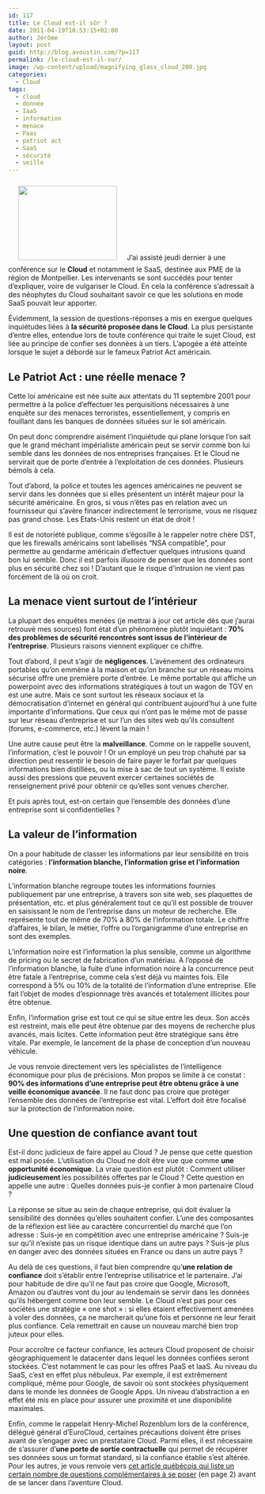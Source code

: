```yaml
---
id: 117
title: Le Cloud est-il sûr ?
date: 2011-04-19T10:53:15+02:00
author: Jérôme
layout: post
guid: http://blog.avoustin.com/?p=117
permalink: /le-cloud-est-il-sur/
image: /wp-content/upload/magnifying_glass_cloud_200.jpg
categories:
  - Cloud
tags:
  - cloud
  - donnée
  - IaaS
  - information
  - menace
  - Paas
  - patriot act
  - SaaS
  - sécurité
  - veille
---
```


[<img class="alignleft size-full wp-image-127" style="margin-top: 10px; margin-bottom: 10px; margin-left: 20px; margin-right: 20px;" title="Cloud et sécurité" src="http://blog.avoustin.com/wp-content/upload/magnifying_glass_cloud_200.jpg" alt="" width="200" height="150" />](http://blog.avoustin.com/le-cloud-est-il-sur)J’ai assisté jeudi dernier à une conférence sur le **Cloud** et notamment le SaaS, destinée aux PME de la région de Montpellier. Les intervenants se sont succédés pour tenter d’expliquer, voire de vulgariser le Cloud. En cela la conférence s’adressait à des néophytes du Cloud souhaitant savoir ce que les solutions en mode SaaS pouvait leur apporter.

Évidemment, la session de questions-réponses a mis en exergue quelques inquiétudes liées à **la sécurité proposée dans le Cloud**. La plus persistante d’entre elles, entendue lors de toute conférence qui traite le sujet Cloud, est liée au principe de confier ses données à un tiers. L’apogée a été atteinte lorsque le sujet a débordé sur le fameux Patriot Act américain.<!--more-->

<div>
  <h2>
    Le Patriot Act : une réelle menace ?
  </h2>
  
  <p>
    Cette loi américaine est née suite aux attentats du 11 septembre 2001 pour permettre à la police d’effectuer les perquisitions nécessaires à une enquête sur des menaces terroristes, essentiellement, y compris en fouillant dans les banques de données situées sur le sol américain.
  </p>
  
  <p>
    On peut donc comprendre aisément l’inquiétude qui plane lorsque l’on sait que le grand méchant impérialiste américain peut se servir comme bon lui semble dans les données de nos entreprises françaises. Et le Cloud ne servirait que de porte d’entrée à l’exploitation de ces données. Plusieurs bémols à cela.
  </p>
  
  <p>
    Tout d’abord, la police et toutes les agences américaines ne peuvent se servir dans les données que si elles présentent un intérêt majeur pour la sécurité américaine. En gros, si vous n’êtes pas en relation avec un fournisseur qui s’avère financer indirectement le terrorisme, vous ne risquez pas grand chose. Les Etats-Unis restent un état de droit !
  </p>
  
  <p>
    Il est de notoriété publique, comme s’égosille à le rappeler notre chère DST, que les firewalls américains sont labellisés “NSA compatible”, pour permettre au gendarme américain d’effectuer quelques intrusions quand bon lui semble. Donc il est parfois illusoire de penser que les données sont plus en sécurité chez soi ! D’autant que le risque d’intrusion ne vient pas forcément de là où on croit.
  </p>
  
  <h2>
    La menace vient surtout de l’intérieur
  </h2>
  
  <p>
    La plupart des enquêtes menées (je mettrai à jour cet article dès que j’aurai retrouvé mes sources) font état d’un phénomène plutôt inquiétant : <strong>70% des problèmes de sécurité rencontrés sont issus de l’intérieur de l’entreprise</strong>. Plusieurs raisons viennent expliquer ce chiffre.
  </p>
  
  <p>
    Tout d’abord, il peut s’agir de <strong>négligences</strong>. L’avènement des ordinateurs portables qu’on emmène à la maison et qu’on branche sur un réseau moins sécurisé offre une première porte d’entrée. Le même portable qui affiche un powerpoint avec des informations stratégiques à tout un wagon de TGV en est une autre. Mais ce sont surtout les réseaux sociaux et la démocratisation d’internet en général qui contribuent aujourd’hui à une fuite importante d’informations. Que ceux qui n’ont pas le même mot de passe sur leur réseau d’entreprise et sur l’un des sites web qu’ils consultent (forums, e-commerce, etc.) lèvent la main !
  </p>
  
  <p>
    Une autre cause peut être la <strong>malveillance</strong>. Comme on le rappelle souvent, l’information, c’est le pouvoir ! Or un employé un peu trop chahuté par sa direction peut ressentir le besoin de faire payer le forfait par quelques informations bien distillées, ou la mise à sac de tout un système. Il existe aussi des pressions que peuvent exercer certaines sociétés de renseignement privé pour obtenir ce qu’elles sont venues chercher.
  </p>
  
  <p>
    Et puis après tout, est-on certain que l’ensemble des données d’une entreprise sont si confidentielles ?
  </p>
  
  <h2>
    La valeur de l’information
  </h2>
  
  <p>
    On a pour habitude de classer les informations par leur sensibilité en trois catégories : <strong>l’information blanche, l’information grise et l’information noire</strong>.
  </p>
  
  <p>
    L’information blanche regroupe toutes les informations fournies publiquement par une entreprise, à travers son site web, ses plaquettes de présentation, etc. et plus généralement tout ce qu’il est possible de trouver en saisissant le nom de l’entreprise dans un moteur de recherche. Elle représente tout de même de 70% à 80% de l’information totale. Le chiffre d’affaires, le bilan, le métier, l’offre ou l’organigramme d’une entreprise en sont des exemples.
  </p>
  
  <p>
    L’information noire est l’information la plus sensible, comme un algorithme de pricing ou le secret de fabrication d’un matériau. A l’opposé de l’information blanche, la fuite d’une information noire à la concurrence peut être fatale à l’entreprise, comme cela s’est déjà vu maintes fois. Elle correspond à 5% ou 10% de la totalité de l’information d’une entreprise. Elle fait l’objet de modes d’espionnage très avancés et totalement illicites pour être obtenue.
  </p>
  
  <p>
    Enfin, l’information grise est tout ce qui se situe entre les deux. Son accès est restreint, mais elle peut être obtenue par des moyens de recherche plus avancés, mais licites. Cette information peut être stratégique sans être vitale. Par exemple, le lancement de la phase de conception d’un nouveau véhicule.
  </p>
  
  <p>
    Je vous renvoie directement vers les spécialistes de l’intelligence économique pour plus de précisions. Mon propos se limite à ce constat : <strong>90% des informations d’une entreprise peut être obtenu grâce à une veille économique avancée</strong>. Il ne faut donc pas croire que protéger l’ensemble des données de l’entreprise est vital. L’effort doit être focalisé sur la protection de l’information noire.
  </p>
  
  <h2>
    Une question de confiance avant tout
  </h2>
  
  <p>
    Est-il donc judicieux de faire appel au Cloud ? Je pense que cette question est mal posée. L’utilisation du Cloud ne doit être vue que comme <strong>une opportunité économique</strong>. La vraie question est plutôt : Comment utiliser <strong>judicieusement </strong>les possibilités offertes par le Cloud ? Cette question en appelle une autre : Quelles données puis-je confier à mon partenaire Cloud ?
  </p>
  
  <p>
    La réponse se situe au sein de chaque entreprise, qui doit évaluer la sensibilité des données qu’elles souhaitent confier. L’une des composantes de la réflexion est liée au caractère concurrentiel du marché que l’on adresse : Suis-je en compétition avec une entreprise américaine ? Suis-je sur qu’il n’existe pas un risque identique dans un autre pays ? Suis-je plus en danger avec des données situées en France ou dans un autre pays ?
  </p>
  
  <p>
    Au delà de ces questions, il faut bien comprendre qu’<strong>une relation de confiance</strong> doit s’établir entre l’entreprise utilisatrice et le partenaire. J’ai pour habitude de dire qu’il ne faut pas croire que Google, Microsoft, Amazon ou d’autres vont du jour au lendemain se servir dans les données qu’ils hébergent comme bon leur semble. Le Cloud n’est pas pour ces sociétés une stratégie « one shot » : si elles étaient effectivement amenées à voler des données, ça ne marcherait qu’une fois et personne ne leur ferait plus confiance. Cela remettrait en cause un nouveau marché bien trop juteux pour elles.
  </p>
  
  <p>
    Pour accroître ce facteur confiance, les acteurs Cloud proposent de choisir géographiquement le datacenter dans lequel les données confiées seront stockées. C’est notamment le cas pour les offres PaaS et IaaS. Au niveau du SaaS, c’est en effet plus nébuleux. Par exemple, il est extrêmement compliqué, même pour Google, de savoir où sont stockées physiquement dans le monde les données de Google Apps. Un niveau d’abstraction a en effet été mis en place pour assurer une proximité et une disponibilité maximales.
  </p>
  
  <p>
    Enfin, comme le rappelait Henry-Michel Rozenblum lors de la conférence, délégué général d’EuroCloud, certaines précautions doivent être prises avant de s’engager avec un prestataire Cloud. Parmi elles, il est nécessaire de s’assurer d’<strong>une porte de sortie contractuelle</strong> qui permet de récupérer ses données sous un format standard, si la confiance établie s’est altérée. Pour les autres, je vous renvoie vers <a href="http://bit.ly/gG4adg">cet article québécois qui liste un certain nombre de questions complémentaires à se poser</a> (en page 2) avant de se lancer dans l’aventure Cloud.
  </p>
</div>

